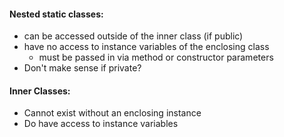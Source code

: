 #### Nested static classes:
* can be accessed outside of the inner class (if public)
* have no access to instance variables of the enclosing class
	* must be passed in via method or constructor parameters
* Don't make sense if private?
 
 
#### Inner Classes:
* Cannot exist without an enclosing instance
* Do have access to instance variables